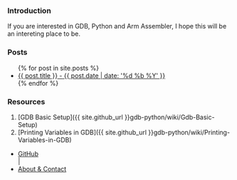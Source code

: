 ---
---
### Introduction

If you are interested in GDB, Python and Arm Assembler, I hope this will be an intereting place to be.

### Posts 

<ul>
  {% for post in site.posts %}
  <li>
      <a href="{{ post.url }}">{{ post.title }} - {{ post.date | date: '%d %b %Y' }}</a>
  </li>
 {% endfor %}
</ul>

### Resources
1. [GDB Basic Setup]({{ site.github_url }}gdb-python/wiki/Gdb-Basic-Setup)
1. [Printing Variables in GDB]({{ site.github_url }}gdb-python/wiki/Printing-Variables-in-GDB)

<nav>
  <ul>
    <li><a href="{{ site.github_url }}">GitHub</a></li> |
    <li><a href="{{ site.url }}/about">About & Contact</a></li>
  </ul>
</nav>
